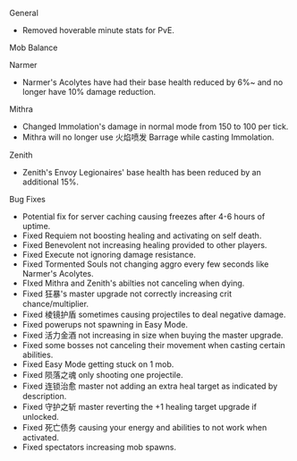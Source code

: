 
General
- Removed hoverable minute stats for PvE.

Mob Balance

Narmer
- Narmer's Acolytes have had their base health reduced by 6%~ and no longer have 10% damage reduction.

Mithra
- Changed Immolation's damage in normal mode from 150 to 100 per tick.
- Mithra will no longer use 火焰喷发 Barrage while casting Immolation.

Zenith
- Zenith's Envoy Legionaires' base health has been reduced by an additional 15%.

Bug Fixes
- Potential fix for server caching causing freezes after 4-6 hours of uptime.
- Fixed Requiem not boosting healing and activating on self death.
- Fixed Benevolent not increasing healing provided to other players.
- Fixed Execute not ignoring damage resistance.
- Fixed Tormented Souls not changing aggro every few seconds like Narmer's Acolytes.
- FIxed Mithra and Zenith's abilties not canceling when dying.
- Fixed 狂暴's master upgrade not correctly increasing crit chance/multiplier.
- Fixed 棱镜护盾 sometimes causing projectiles to deal negative damage.
- Fixed powerups not spawning in Easy Mode.
- Fixed 活力金酒 not increasing in size when buying the master upgrade.
- Fixed some bosses not canceling their movement when casting certain abilities.
- Fixed Easy Mode getting stuck on 1 mob.
- Fixed 陨落之魂 only shooting one projectile.
- Fixed 连锁治愈 master not adding an extra heal target as indicated by description.
- Fixed 守护之斩 master reverting the +1 healing target upgrade if unlocked.
- Fixed 死亡债务 causing your energy and abilities to not work when activated.
- Fixed spectators increasing mob spawns.
